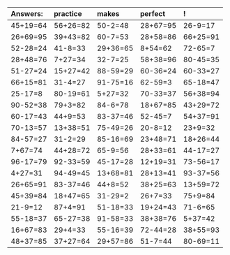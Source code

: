 | Answers: | practice | makes | perfect | ! |
| :--- | :--- | :--- | :--- | :--- |
| 45+19=64 | 56+26=82 | 50-2=48 | 28+67=95 | 26-9=17 | 
| 26+69=95 | 39+43=82 | 60-7=53 | 28+58=86 | 66+25=91 | 
| 52-28=24 | 41-8=33 | 29+36=65 | 8+54=62 | 72-65=7 | 
| 28+48=76 | 7+27=34 | 32-7=25 | 58+38=96 | 80-45=35 | 
| 51-27=24 | 15+27=42 | 88-59=29 | 60-36=24 | 60-33=27 | 
| 66+15=81 | 31-4=27 | 91-75=16 | 62-59=3 | 65-18=47 | 
| 25-17=8 | 80-19=61 | 5+27=32 | 70-33=37 | 56+38=94 | 
| 90-52=38 | 79+3=82 | 84-6=78 | 18+67=85 | 43+29=72 | 
| 60-17=43 | 44+9=53 | 83-37=46 | 52-45=7 | 54+37=91 | 
| 70-13=57 | 13+38=51 | 75-49=26 | 20-8=12 | 23+9=32 | 
| 84-57=27 | 31-2=29 | 85-16=69 | 23+48=71 | 18+26=44 | 
| 7+67=74 | 44+28=72 | 65-9=56 | 28+33=61 | 44-17=27 | 
| 96-17=79 | 92-33=59 | 45-17=28 | 12+19=31 | 73-56=17 | 
| 4+27=31 | 94-49=45 | 13+68=81 | 28+13=41 | 93-37=56 | 
| 26+65=91 | 83-37=46 | 44+8=52 | 38+25=63 | 13+59=72 | 
| 45+39=84 | 18+47=65 | 31-29=2 | 26+7=33 | 75+9=84 | 
| 21-9=12 | 87+4=91 | 51-18=33 | 19+24=43 | 71-6=65 | 
| 55-18=37 | 65-27=38 | 91-58=33 | 38+38=76 | 5+37=42 | 
| 16+67=83 | 29+4=33 | 55-16=39 | 72-44=28 | 38+55=93 | 
| 48+37=85 | 37+27=64 | 29+57=86 | 51-7=44 | 80-69=11 | 
